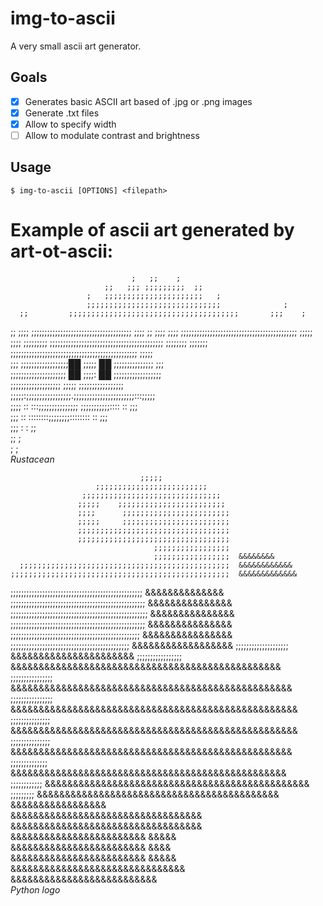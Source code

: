 # img-to-ascii
A very small ascii art generator.

## Goals
- [x] Generates basic ASCII art based of .jpg or .png images
- [x] Generate .txt files
- [x] Allow to specify width
- [ ] Allow to modulate contrast and brightness

## Usage
```
$ img-to-ascii [OPTIONS] <filepath>
```

# Example of ascii art generated by art-ot-ascii:

                               ;   ;;    ;                            
                         ;;   ;;; ;;;;;;;;;  ;;                       
                     ;   ;;;;;;;;;;;;;;;;;;;;;;   ;                   
                     ;;;;;;;;;;;;;;;;;;;;;;;;;;;;;;              ;    
      ;;         ;;;;;;;;;;;;;;;;;;;;;;;;;;;;;;;;;;;;;;       ;;;    ;
  ;;  ;;;;       ;;;;;;;;;;;;;;;;;;;;;;;;;;;;;;;;;;;;;;      ;;;;   ;;
 ;;;;  ;;;;   ;;;;;;;;;;;;;;;;;;;;;;;;;;;;;;;;;;;;;;;;;;;;  ;;;;; ;;;;
  ;;;;;;;;;    ;;;;;;;;;;;;;;;;;;;;;;;;;;;;;;;;;;;;;;;;;;;   ;;;;;;;; 
   ;;;;;;;  ;;;;;;;;;;;;;;;;;;;;;;;;;;;;;;;;;;;;;;;;;;;;;;;;  ;;;;;   
      ;;;   ;;;;;;;;;;;;;;;;;;██   ;;;;; ██  ;;;;;;;;;;;;;;; ;;;      
        ;;;;;;;;;;;;;;;;;;;;; ██   ;;;;: ██  ;;;;;;;;;;;;;;;;;;       
           ;;;;;;;;;;;;;;;;;;;     ;;;;;     ;;;;;;;;;;;;;;;;;        
         ;;;;;:;;;;;;;;;;;;;;;;;.;;;;;;;;;;;;;;;;;;;;;;;:::;;;;;      
         ;;;;  :: :::;;;;;;;;;;;;;;;    ;;;;;;;;;;;::::  :: ;;;       
           ;;;  ::       ::::::::;;;;;;;;::::::::       :: ;;;        
             ;;;  :                                    :   ;;         
               ;;                                         ;           
                 ;                                       ;            
*Rustacean*        


                                 ;;;;;                                
                       ;;;;;;;;;;;;;;;;;;;;;;;;;                      
                    ;;;;;;;;;;;;;;;;;;;;;;;;;;;;;;;                   
                   ;;;;;    ;;;;;;;;;;;;;;;;;;;;;;;;                  
                   ;;;;      ;;;;;;;;;;;;;;;;;;;;;;;;                 
                   ;;;;;     ;;;;;;;;;;;;;;;;;;;;;;;;                 
                   ;;;;;;;;;;;;;;;;;;;;;;;;;;;;;;;;;;                 
                   ;;;;;;;;;;;;;;;;;;;;;;;;;;;;;;;;;;                 
                                    ;;;;;;;;;;;;;;;;;                 
                                    ;;;;;;;;;;;;;;;;;  &&&&&&&&       
      ;;;;;;;;;;;;;;;;;;;;;;;;;;;;;;;;;;;;;;;;;;;;;;;  &&&&&&&&&&&&   
    ;;;;;;;;;;;;;;;;;;;;;;;;;;;;;;;;;;;;;;;;;;;;;;;;;  &&&&&&&&&&&&&  
   ;;;;;;;;;;;;;;;;;;;;;;;;;;;;;;;;;;;;;;;;;;;;;;;;;;  &&&&&&&&&&&&&& 
  ;;;;;;;;;;;;;;;;;;;;;;;;;;;;;;;;;;;;;;;;;;;;;;;;;;;  &&&&&&&&&&&&&&&
 ;;;;;;;;;;;;;;;;;;;;;;;;;;;;;;;;;;;;;;;;;;;;;;;;;;;;  &&&&&&&&&&&&&&&
 ;;;;;;;;;;;;;;;;;;;;;;;;;;;;;;;;;;;;;;;;;;;;;;;;;;;   &&&&&&&&&&&&&&&
 ;;;;;;;;;;;;;;;;;;;;;;;;;;;;;;;;;;;;;;;;;;;;;;;;;    &&&&&&&&&&&&&&&&
;;;;;;;;;;;;;;;;;;;;;;;;;;;;;;;;;;;;;;;;;;;;;       &&&&&&&&&&&&&&&&&&
;;;;;;;;;;;;;;;;;;;;                            &&&&&&&&&&&&&&&&&&&&&&
 ;;;;;;;;;;;;;;;;;    &&&&&&&&&&&&&&&&&&&&&&&&&&&&&&&&&&&&&&&&&&&&&&&&
 ;;;;;;;;;;;;;;;;   &&&&&&&&&&&&&&&&&&&&&&&&&&&&&&&&&&&&&&&&&&&&&&&&&&
 ;;;;;;;;;;;;;;;;  &&&&&&&&&&&&&&&&&&&&&&&&&&&&&&&&&&&&&&&&&&&&&&&&&&&
  ;;;;;;;;;;;;;;;  &&&&&&&&&&&&&&&&&&&&&&&&&&&&&&&&&&&&&&&&&&&&&&&&&&&
  ;;;;;;;;;;;;;;;  &&&&&&&&&&&&&&&&&&&&&&&&&&&&&&&&&&&&&&&&&&&&&&&&&& 
   ;;;;;;;;;;;;;;  &&&&&&&&&&&&&&&&&&&&&&&&&&&&&&&&&&&&&&&&&&&&&&&&&  
     ;;;;;;;;;;;;  &&&&&&&&&&&&&&&&&&&&&&&&&&&&&&&&&&&&&&&&&&&&&&&    
        ;;;;;;;;;  &&&&&&&&&&&&&&&&&&&&&&&&&&&&&&&&&&&&&&&&&&&        
                   &&&&&&&&&&&&&&&&&                                  
                   &&&&&&&&&&&&&&&&&&&&&&&&&&&&&&&&&&                 
                   &&&&&&&&&&&&&&&&&&&&&&&&&&&&&&&&&&                 
                   &&&&&&&&&&&&&&&&&&&&&&&&     &&&&&                 
                   &&&&&&&&&&&&&&&&&&&&&&&&      &&&&                 
                   &&&&&&&&&&&&&&&&&&&&&&&&     &&&&&                 
                     &&&&&&&&&&&&&&&&&&&&&&&&&&&&&&&                  
                       &&&&&&&&&&&&&&&&&&&&&&&&&&            
*Python logo*